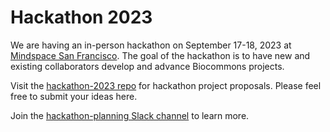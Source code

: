 # Hackathon 2023

We are having an in-person hackathon on September 17-18, 2023 at [Mindspace San Francisco](https://www.google.com/maps/place/Mindspace+San+Francisco/data=!4m2!3m1!19sChIJ1SY5AOOBhYARpyx2-yXz53M). The goal of the hackathon is to have new and existing collaborators develop and advance Biocommons projects.

Visit the [hackathon-2023 repo](https://github.com/biocommons/hackathon-2023) for hackathon project proposals. Please feel free to submit your ideas here.

Join the [hackathon-planning Slack channel](https://join.slack.com/t/biocommons/shared_invite/zt-1wknmereq-QI2WNNvFU5vMdmwNNNa02g) to learn more.
